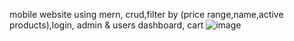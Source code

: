 mobile website using mern, crud,filter by (price range,name,active products),login, admin & users dashboard, cart
![image](https://github.com/user-attachments/assets/147ff14d-dd31-4573-96cf-ef80d73b4788)
